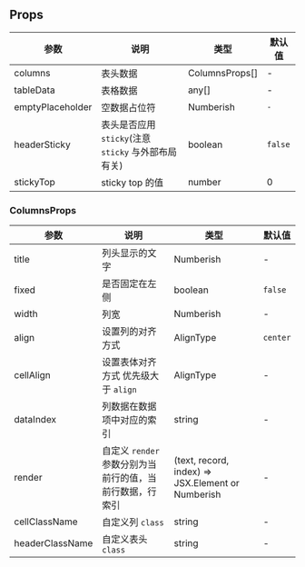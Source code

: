 ## Props

| 参数             | 说明                                                | 类型           | 默认值  |
| ---------------- | --------------------------------------------------- | -------------- | ------- |
| columns          | 表头数据                                            | ColumnsProps[] | -       |
| tableData        | 表格数据                                            | any[]          | -       |
| emptyPlaceholder | 空数据占位符                                        | Numberish      | `-`     |
| headerSticky     | 表头是否应用 `sticky`(注意 `sticky` 与外部布局有关) | boolean        | `false` |
| stickyTop        | sticky top 的值                                     | number         | 0       |

### ColumnsProps

| 参数            | 说明                                                     | 类型                                              | 默认值   |
| --------------- | -------------------------------------------------------- | ------------------------------------------------- | -------- |
| title           | 列头显示的文字                                           | Numberish                                         | -        |
| fixed           | 是否固定在左侧                                           | boolean                                           | `false`  |
| width           | 列宽                                                     | Numberish                                         | -        |
| align           | 设置列的对齐方式                                         | AlignType                                         | `center` |
| cellAlign       | 设置表体对齐方式 优先级大于 `align`                      | AlignType                                         | -        |
| dataIndex       | 列数据在数据项中对应的索引                               | string                                            | -        |
| render          | 自定义 `render` 参数分别为当前行的值，当前行数据，行索引 | (text, record, index) => JSX.Element or Numberish | -        |
| cellClassName   | 自定义列 `class`                                         | string                                            | -        |
| headerClassName | 自定义表头 `class`                                       | string                                            | -        |
